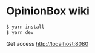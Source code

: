 # OpinionBox wiki


```Bash
$ yarn install
$ yarn dev
```

Get access [http://localhost:8080]( http://localhost:8080) 
